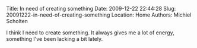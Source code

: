 Title: In need of creating something
Date: 2009-12-22 22:44:28
Slug: 20091222-in-need-of-creating-something
Location: Home
Authors: Michiel Scholten

<p>I think I need to create something. It always gives me a lot of energy, something I've been lacking a bit lately.</p>